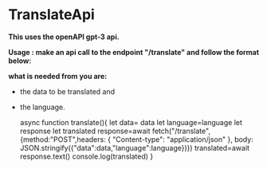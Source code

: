 #  TranslateApi

 **This uses the openAPI gpt-3 api.**

**Usage : make an api call to the endpoint "/translate" and follow the format below:**

**what is needed from you are:**
+ the data to be translated and 
+ the language.

 
   
     async function translate(){
    let data= data
    let language=language
    let response
    let translated
    response=await fetch("/translate",{method:"POST",headers: { "Content-type": "application/json" },
     body: JSON.stringify({"data":data,"language":language})})
    translated=await response.text()
    console.log(translated)
}